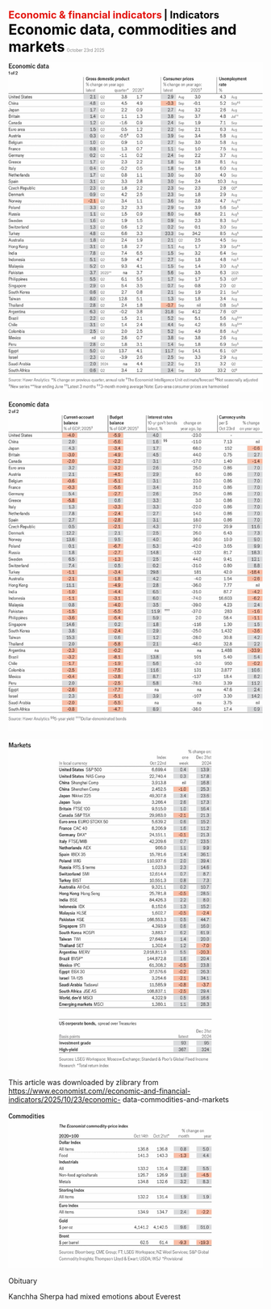 <span style="color:#E3120B; font-size:14.9pt; font-weight:bold;">Economic & financial indicators</span> <span style="color:#000000; font-size:14.9pt; font-weight:bold;">| Indicators</span>
<span style="color:#000000; font-size:21.0pt; font-weight:bold;">Economic data, commodities and markets</span>
<span style="color:#808080; font-size:6.2pt;">October 23rd 2025</span>

![](../images/071_Economic_data_commodities_and_markets/p0303_img01.jpeg)

![](../images/071_Economic_data_commodities_and_markets/p0303_img02.jpeg)

![](../images/071_Economic_data_commodities_and_markets/p0303_img03.jpeg)

This article was downloaded by zlibrary from https://www.economist.com//economic-and-financial-indicators/2025/10/23/economic- data-commodities-and-markets

![](../images/071_Economic_data_commodities_and_markets/p0304_img01.jpeg)

Obituary

Kanchha Sherpa had mixed emotions about Everest
